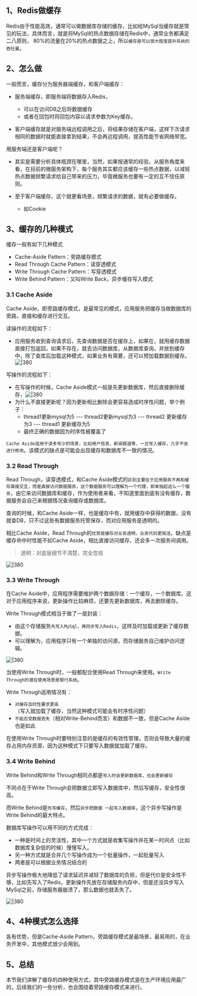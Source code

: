 
## 1、Redis做缓存

Redis由于性能高效，通常可以做数据库存储的缓存，比如给MySql当缓存就是常见的玩法，具体而言，就是将MySql的热点数据存储在Redis中，通常业务都满足二八原则， 80%的流量在20%的热点数据之上，所以`缓存是可以很大程度提升系统的吞吐量`。
## 2、怎么做

一般而言，缓存分为服务器端缓存，和客户端缓存：

- 服务端缓存，即服务端将数据存入Redis，
	- 可以在访问DB之后将数据缓存
	- 或者在回包时将回包内容以请求参数为Key缓存。

- 客户端缓存就是对服务端远程调用之后，将结果存储在客户端，这样下次请求相同的数据时就能直接拿到结果，不会再远程调用，提高性能节省网络带宽。

用服务端还是客户端呢？

- 其实是需要分析具体瓶颈在哪里，当然，如果按通常的经验，从服务角度来看，在目前的微服务架构下，每个服务其实都应该缓存一些热点数据，以减轻热点数据频繁请求给自己带来的压力，毕竟微服务也要有一定的互不信任原则。

- 至于客户端缓存，这个就更看场景，频繁请求的数据，就有必要做缓存。
	- 如Cookie

## 3、缓存的几种模式

缓存一般有如下几种模式

- Cache-Aside Pattern：旁路缓存模式
- Read Through Cache Pattern：读穿透模式
- Write Through Cache Pattern：写穿透模式
- Write Behind Pattern：又叫Write Back，异步缓存写入模式
### 3.1 Cache Aside

Cache Aside，即旁路缓存模式，是最常见的模式，应用服务把缓存当做数据库的旁路，直接和缓存进行交互。

读操作的流程如下：
- 应用服务收到查询请求后，先查询数据是否在缓存上，如果在，就用缓存数据直接打包返回，如果不存在，就去访问数据库，从数据库查询，并放到缓存中，除了查库后加载这种模式，如果业务有需要，还可以预加载数据到缓存。![|380](https://my-obsidian-image.oss-cn-guangzhou.aliyuncs.com/2024/04/77942dfa2781c7e168f666b4532c9e03.png)

写操作的流程如下：
- 在写操作的时候，Cache Aside模式一般是先更新数据库，然后直接删除缓存，![|380](https://my-obsidian-image.oss-cn-guangzhou.aliyuncs.com/2024/04/a3c1f84485e6d0cd97b5d6a94ff8d611.png)
- 为什么不直接更新呢？因为更新相比删除会更容易造成时序性问题，举个例子：
	- thread1更新mysql为5 --- thread2更新mysql为3 --- thread2 更新缓存为3 --- thread1 更新缓存为5
	- 最终正确的数据因为时序性被覆盖了

`Cache Aside适用于读多写少的场景，比如用户信息、新闻报道等，一旦写入缓存，几乎不会进行修改`。该模式的缺点是可能会出现缓存和数据库不一致的情况。
### 3.2 Read Through

Read Through，读穿透模式，和Cache Aside模式的`区别主要在于应用服务不再和缓存直接交互，而是直接访问数据服务，这个数据服务可以理解为一个代理，即单独起这么一个服务`，由它来访问数据库和缓存，作为使用者来看，不知道里面到底有没有缓存，数据服务会自己来根据情况查询缓存或数据库。

查询的时候，和Cache Aside一样，也是缓存中有，就用缓存中获得的数据，没有就查DB，只不过这些有数据服务托管保存，而对应用服务是透明的。

相比Cache Aside，Read Through的`优势是缓存对业务透明，业务代码更简洁`。缺点是缓存命中时性能不如Cache Aside，相比直接访问缓存，还会多一次服务间调用。

> 透明：对底层细节不清楚，完全忽视

![|380](https://my-obsidian-image.oss-cn-guangzhou.aliyuncs.com/2024/04/b45ab6e1aeea0d00477cd2ea7589f610.png)
### 3.3 Write Through

在Cache Aside中，应用程序需要维护两个数据存储：一个缓存，一个数据库。这对于应用程序来说，更新操作比较麻烦，还要先更新数据库，再去删除缓存。

Write Through模式相当于做了一层封装：

- 由这个存储服务`先写入MySql，再同步写入Redis`，这样及时加载或更新了缓存数据。
- 可以理解为，应用程序只有一个单独的访问源，而存储服务自己维护访问逻辑。

![|380](https://my-obsidian-image.oss-cn-guangzhou.aliyuncs.com/2024/04/27aa12f9898dd24ddd9277b9a1ffb98a.png)

当使用Write Through时，一般都配合使用Read Through来使用。`Write Through的潜在使用场景是银行系统`。

Write Through适用情况有：

- `对缓存及时性要求更高`（写入就加载了缓存，当然这种模式可能会有时序性问题）
- `不能忍受数据丢失`（相对Write-Behind而言）和数据不一致，但是Cache Aside也是如此

在使用Write Through时要特别注意的是缓存的有效性管理，否则会导致大量的缓存占用内存资源，因为这种模式下只要写入数据就加载了缓存。

### 3.4 Write Behind

Write Behind和Write Through相同点都是`写入时会更新数据库，也会更新缓存`

不同点在于Write Through会把数据立即写入数据库中，然后写缓存，安全性很高。

而Write Behind是`先写缓存`，然后`异步把数据 一起写入数据库`，这个异步写操作是Write Behind的最大特点。

数据库写操作可以用不同的方式完成：  

- 一种是时间上的灵活性，其中一个方式就是收集写操作并在某一时间点（比如数据库复杂低的时候）慢慢写入。
- 另一种方式就是合并几个写操作成为一个批量操作，一起批量写入
- 两者是可以根据业务情况结合的

异步写操作极大地降低了请求延迟并减轻了数据库的负担，但是代价是安全性不够，比如先写入了Redis，更新操作先放在存储服务内存中，但是还没异步写入MySql之前，存储服务器崩溃了，那么数据也就丢失了。

![|380](https://my-obsidian-image.oss-cn-guangzhou.aliyuncs.com/2024/04/709b98398f3001a5351be0341956a5e9.png)

## 4、4种模式怎么选择

各有优势，但是Cache-Aside Pattern，旁路缓存模式是最场景，最易用的，在业务开发中，其他模式很少会用到。

## 5、总结

本节我们讲解了缓存的四种使用方式，其中旁路缓存模式是在生产环境应用最广的，后续我们的一些分析，也会围绕着旁路缓存模式来进行。